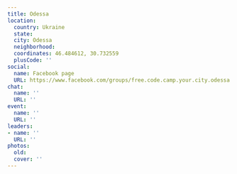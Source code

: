 ```yaml
---
title: Odessa
location:
  country: Ukraine
  state: 
  city: Odessa
  neighborhood: 
  coordinates: 46.484612, 30.732559
  plusCode: ''
social:
  name: Facebook page
  URL: https://www.facebook.com/groups/free.code.camp.your.city.odessa.ukraine
chat:
  name: ''
  URL: ''
event:
  name: ''
  URL: ''
leaders:
- name: ''
  URL: ''
photos:
  old: 
  cover: ''
---
```

